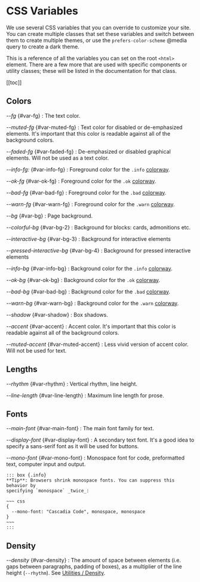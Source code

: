 
# CSS Variables

We use several CSS variables that you can override to customize your site. You
can create multiple classes that set these variables and switch between them to
create multiple themes, or use the `prefers-color-scheme` @media query to
create a dark theme.

This is a reference of all the variables you can set on the root `<html>`
element. There are a few more that are used with specific components or utility
classes; these will be listed in the documentation for that class.

[[toc]]

## Colors

<dfn>--fg</dfn> {#var-fg}
:   The text color.

<dfn>--muted-fg</dfn> {#var-muted-fg}
:   Text color for disabled or de-emphasized elements. It's important that this
    color is readable against all of the background colors.

<dfn>--faded-fg</dfn> {#var-faded-fg}
:   De-emphasized or disabled graphical elements. Will not be used as a text color.

<dfn>--info-fg:</dfn> {#var-info-fg}
:   Foreground color for the `.info` [colorway][].

<dfn>--ok-fg</dfn> {#var-ok-fg}
:   Foreground color for the `.ok` [colorway][].

<dfn>--bad-fg</dfn> {#var-bad-fg}
:   Foreground color for the `.bad` [colorway][].

<dfn>--warn-fg</dfn> {#var-warn-fg}
:   Foreground color for the `.warn` [colorway][].

<dfn>--bg</dfn> {#var-bg}
:   Page background.

<dfn>--colorful-bg</dfn> {#var-bg-2}
:   Background for blocks: cards, admonitions etc.

<dfn>--interactive-bg</dfn> {#var-bg-3}
:   Background for interactive elements


<dfn>--pressed-interactive-bg</dfn> {#var-bg-4}
:   Background for pressed interactive elements

<dfn>--info-bg</dfn> {#var-info-bg}
:   Background color for the `.info` [colorway][].

<dfn>--ok-bg</dfn> {#var-ok-bg}
:   Background color for the `.ok` [colorway][].

<dfn>--bad-bg</dfn> {#var-bad-bg}
:   Background color for the `.bad` [colorway][].

<dfn>--warn-bg</dfn> {#var-warn-bg}
:   Background color for the `.warn` [colorway][].

<dfn>--shadow</dfn> {#var-shadow}
:   Box shadows.

<dfn>--accent</dfn> {#var-accent}
:   Accent color. It's important that this
    color is readable against all of the background colors.

<dfn>--muted-accent</dfn> {#var-muted-accent}
:   Less vivid version of accent color. Will not be used for text.


## Lengths

<dfn>--rhythm</dfn> {#var-rhythm}
:   Vertical rhythm, line height.

<dfn>--line-length</dfn> {#var-line-length}
:   Maximum line length for prose.

## Fonts

<dfn>--main-font</dfn> {#var-main-font}
:   The main font family for text.

<dfn>--display-font</dfn> {#var-display-font}
:   A secondary text font. It's a good idea to specify a sans-serif font as it
    will be used for buttons.

<dfn>--mono-font</dfn> {#var-mono-font}
:   Monospace font for code, preformatted text, computer input and output.

    ::: box {.info}
    **Tip**: Browsers shrink monospace fonts. You can suppress this behavior by
    specifying `monospace` _twice_:

    ~~~ css
    {
      --mono-font: "Cascadia Code", monospace, monospace
    }
    ~~~
    :::

## Density

<dfn>--density</dfn> {#var-density}
:   The amount of space between elements (i.e. gaps between paragraphs, padding
    of boxes), as a multiplier of the line height (`--rhythm`). See
    [Utilities / Density](/docs/util#density).


[colorway]: /docs/colorways
